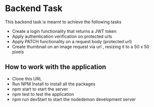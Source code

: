 # Backend Task
This backend task is mearnt to achieve the following tasks

* Create a login functionality that returns a JWT token 
* Apply authentication verification on protected urls 
* Apply PATCH functionality on a request body (protected url)
* Create thumbnail on an image request via url , resizing it to a 50 x 50  pixels 

## How to work with the application

* Clone this URL 
* Run NPM Install to install all the packages 
* npm start to start the server 
* npm test to test the application
* npm run devStart to start the nodedemon development server 
